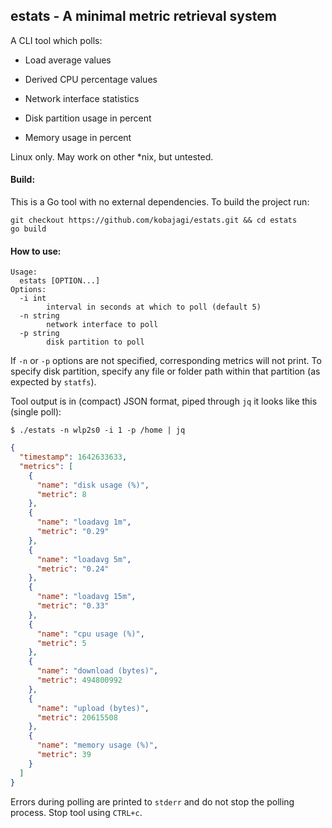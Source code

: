 ## estats - A minimal metric retrieval system

A CLI tool which polls:
- Load average values

- Derived CPU percentage values
- Network interface statistics
- Disk partition usage in percent
- Memory usage in percent

Linux only.
May work on other *nix, but untested.

#### Build:

This is a Go tool with no external dependencies. To build the project run:

```
git checkout https://github.com/kobajagi/estats.git && cd estats
go build
```

#### How to use:

```
Usage:
  estats [OPTION...]
Options:
  -i int
    	interval in seconds at which to poll (default 5)
  -n string
    	network interface to poll
  -p string
    	disk partition to poll
```

If `-n` or `-p` options are not specified, corresponding metrics will not print. To specify disk partition, specify any file or folder path within that partition (as expected by `statfs`).

Tool output is in (compact) JSON format, piped through `jq` it looks like this (single poll):

```$ ./estats -n wlp2s0 -i 1 -p /home | jq```

```json
{
  "timestamp": 1642633633,
  "metrics": [
    {
      "name": "disk usage (%)",
      "metric": 8
    },
    {
      "name": "loadavg 1m",
      "metric": "0.29"
    },
    {
      "name": "loadavg 5m",
      "metric": "0.24"
    },
    {
      "name": "loadavg 15m",
      "metric": "0.33"
    },
    {
      "name": "cpu usage (%)",
      "metric": 5
    },
    {
      "name": "download (bytes)",
      "metric": 494800992
    },
    {
      "name": "upload (bytes)",
      "metric": 20615508
    },
    {
      "name": "memory usage (%)",
      "metric": 39
    }
  ]
}
```

Errors during polling are printed to `stderr` and do not stop the polling process. Stop tool using `CTRL+c`.
